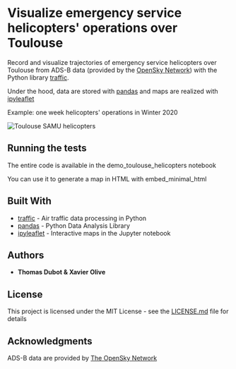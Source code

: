 # Visualize emergency service helicopters' operations over Toulouse

Record and visualize trajectories of emergency service helicopters over Toulouse from ADS-B data (provided by the [OpenSky Network](https://opensky-network.org/)) with the Python library [traffic](https://traffic-viz.github.io/).

Under the hood, data are stored with [pandas](https://pandas.pydata.org/) and maps are realized with [ipyleaflet](https://ipyleaflet.readthedocs.io/en/latest/)

Example: one week helicopters' operations in Winter 2020

![Toulouse SAMU helicopters](Toulouse_SAMU_helicopters.png)


## Running the tests

The entire code is available in the demo_toulouse_helicopters notebook

You can use it to generate a map in HTML with embed_minimal_html


## Built With
* [traffic](https://traffic-viz.github.io/) - Air traffic data processing in Python
* [pandas](https://pandas.pydata.org/) - Python Data Analysis Library
* [ipyleaflet](https://ipyleaflet.readthedocs.io/en/latest/) - Interactive maps in the Jupyter notebook


## Authors

* **Thomas Dubot & Xavier Olive** 

## License

This project is licensed under the MIT License - see the [LICENSE.md](LICENSE.md) file for details


## Acknowledgments

ADS-B data are provided by [The OpenSky Network](https://opensky-network.org/)



